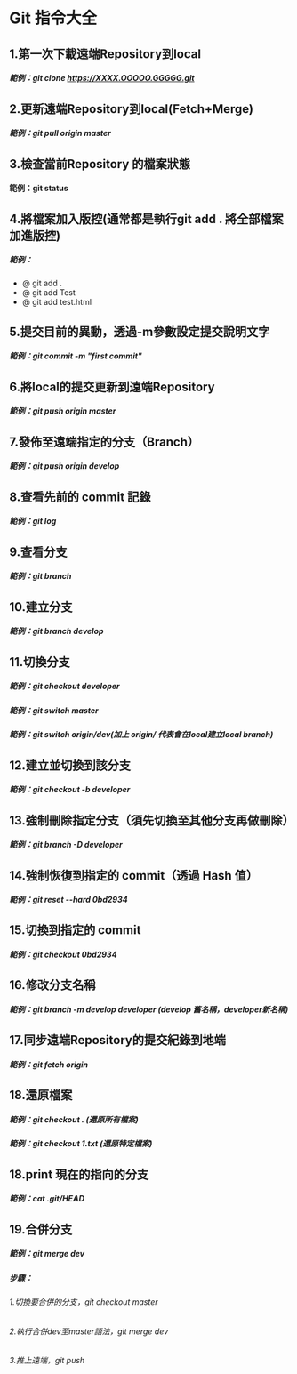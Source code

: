 # Git 指令大全

## 1.第一次下載遠端Repository到local
##### 範例：git clone https://XXXX.OOOOO.GGGGG.git

## 2.更新遠端Repository到local(Fetch+Merge)
##### 範例：git pull origin master

## 3.檢查當前Repository 的檔案狀態
#### 範例：git status

## 4.將檔案加入版控(通常都是執行git add . 將全部檔案加進版控)
##### 範例：
* @ git add .
* @ git add Test
* @ git add test.html

## 5.提交目前的異動，透過-m參數設定提交說明文字
##### 範例：git commit -m "first commit"

## 6.將local的提交更新到遠端Repository
##### 範例：git push origin master

## 7.發佈至遠端指定的分支（Branch）
##### 範例：git push origin develop

## 8.查看先前的 commit 記錄
##### 範例：git log

## 9.查看分支
##### 範例：git branch

## 10.建立分支
##### 範例：git branch develop

## 11.切換分支
##### 範例：git checkout developer
##### 範例：git switch master
##### 範例：git switch origin/dev(加上 origin/ 代表會在local建立local branch)

## 12.建立並切換到該分支
##### 範例：git checkout -b developer

## 13.強制刪除指定分支（須先切換至其他分支再做刪除）
##### 範例：git branch -D developer

## 14.強制恢復到指定的 commit（透過 Hash 值）
##### 範例：git reset --hard 0bd2934

## 15.切換到指定的 commit
##### 範例：git checkout 0bd2934

## 16.修改分支名稱
##### 範例：git branch -m develop developer (develop 舊名稱，developer新名稱)

## 17.同步遠端Repository的提交紀錄到地端
##### 範例：git fetch origin

## 18.還原檔案
##### 範例：git checkout .  (還原所有檔案)
##### 範例：git checkout 1.txt (還原特定檔案)

## 18.print 現在的指向的分支
##### 範例：cat .git/HEAD

## 19.合併分支
##### 範例：git merge dev
##### 步驟：
###### 1.切換要合併的分支，git checkout master
###### 2.執行合併dev至master語法，git merge dev
###### 3.推上遠端，git push